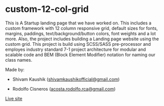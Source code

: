 
# custom-12-col-grid

This is A Startup landing page that we have worked on. This includes a custom framework with 12 column responsive grid, default sizes for fonts, margins, paddings, text/background/button colors, font weights and a lot more. Also, the project includes building a Landing page website using the custom grid. This project is build using SCSS/SASS pre-processor and employes industry standard 7-1 project architecture for modular and scalable code and BEM (Block Element Modifier) notation for naming our class names.

Made by: 

+ Shivam Kaushik (shivamkaushikofficial@gmail.com)

+ Rodolfo Cisneros (acosta.rodolfo.rca@gmail.com) 


[Live site](https://raw.githack.com/KaushikShivam/custom-12-col-grid/development/index.html)


